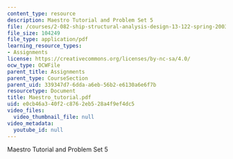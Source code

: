 ```yaml
---
content_type: resource
description: Maestro Tutorial and Problem Set 5
file: /courses/2-082-ship-structural-analysis-design-13-122-spring-2003/e0cb46a340f2c8762eb528a4f9ef4dc5_Maestro_tutorial.pdf
file_size: 104249
file_type: application/pdf
learning_resource_types:
- Assignments
license: https://creativecommons.org/licenses/by-nc-sa/4.0/
ocw_type: OCWFile
parent_title: Assignments
parent_type: CourseSection
parent_uid: 339347d7-6dda-a6eb-56b2-e6130a6e6f7b
resourcetype: Document
title: Maestro_tutorial.pdf
uid: e0cb46a3-40f2-c876-2eb5-28a4f9ef4dc5
video_files:
  video_thumbnail_file: null
video_metadata:
  youtube_id: null
---
```

Maestro Tutorial and Problem Set 5
